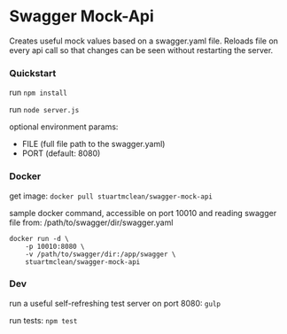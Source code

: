 # Swagger Mock-Api

Creates useful mock values based on a swagger.yaml file.
Reloads file on every api call so that changes can be seen without restarting the server.

### Quickstart

run ```npm install```

run ```node server.js```

optional environment params:
* FILE (full file path to the swagger.yaml)
* PORT (default: 8080)

### Docker

get image: ```docker pull stuartmclean/swagger-mock-api```

sample docker command, accessible on port 10010 and reading swagger file from:
/path/to/swagger/dir/swagger.yaml

```
docker run -d \
    -p 10010:8080 \
    -v /path/to/swagger/dir:/app/swagger \
    stuartmclean/swagger-mock-api
```

### Dev

run a useful self-refreshing test server on port 8080: ```gulp```

run tests: ```npm test```
